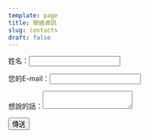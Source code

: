 ```yaml
---
template: page
title: 聯絡資訊
slug: contacts
draft: false
---
```

<form name="Contact Form" method="POST" data-netlify="true" data-netlify-recaptcha="true" action="/pages/success">
  <p>
    <label>姓名：<input type="text" name="name" /></label>   
  </p>
  <p>
    <label>您的E-mail：<input type="email" name="email" /></label>
  </p>
    <label>想說的話：<textarea name="message"></textarea></label>
  </p>
  <p>
    <button type="submit">傳送</button>
  </p>
</form>